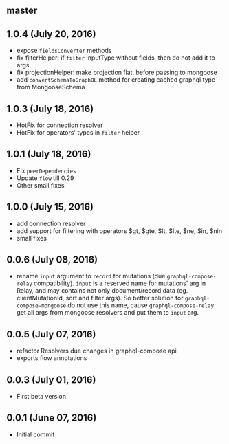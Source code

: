 ## master

## 1.0.4 (July 20, 2016)
* expose `fieldsConverter` methods
* fix filterHelper: if `filter` InputType without fields, then do not add it to args
* fix projectionHelper: make projection flat, before passing to mongoose
* add `convertSchemaToGraphQL` method for creating cached graphql type from MongooseSchema

## 1.0.3 (July 18, 2016)
* HotFix for connection resolver
* HotFix for operators' types in `filter` helper

## 1.0.1 (July 18, 2016)
* Fix `peerDependencies`
* Update `flow` till 0.29
* Other small fixes

## 1.0.0 (July 15, 2016)
* add connection resolver
* add support for filtering with operators $gt, $gte, $lt, $lte, $ne, $in, $nin
* small fixes

## 0.0.6 (July 08, 2016)
* rename `input` argument to `record` for mutations (due `graphql-compose-relay` compatibility).
`input` is a reserved name for mutations' arg in Relay, and may contains not only document/record data (eg. clientMutationId, sort and filter args). So better solution for `graphql-compose-mongoose` do not use this name, cause `graphql-compose-relay` get all args from mongoose resolvers and put them to `input` arg.

## 0.0.5 (July 07, 2016)
* refactor Resolvers due changes in graphql-compose api
* exports flow annotations

## 0.0.3 (July 01, 2016)
* First beta version

## 0.0.1 (June 07, 2016)
* Initial commit
